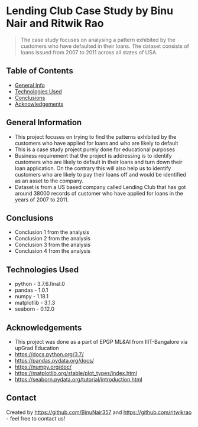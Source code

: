 # Lending Club Case Study by Binu Nair and Ritwik Rao
> The case study focuses on analysing a pattern exhibited by the customers who have defaulted in their loans.
> The dataset consists of loans issued from 2007 to 2011 across all states of USA.


## Table of Contents
* [General Info](#general-information)
* [Technologies Used](#technologies-used)
* [Conclusions](#conclusions)
* [Acknowledgements](#acknowledgements)

<!-- You can include any other section that is pertinent to your problem -->

## General Information
- This project focuses on trying to find the patterns exhibited by the customers who have applied for loans and who are likely to default
- This is a case study project purely done for educational purposes
- Business requirement that the project is addressing is to identify customers who are likely to default in their loans and turn down their loan application. On the contrary this will also help us to identify customers who are likely to pay their loans off and would be identified as an asset to the company.
- Dataset is from a US based company called Lending Club that has got around 38000 records of customer who have applied for loans in the years of 2007 to 2011.

<!-- You don't have to answer all the questions - just the ones relevant to your project. -->

## Conclusions
- Conclusion 1 from the analysis
- Conclusion 2 from the analysis
- Conclusion 3 from the analysis
- Conclusion 4 from the analysis

<!-- You don't have to answer all the questions - just the ones relevant to your project. -->


## Technologies Used
- python - 3.7.6.final.0
- pandas - 1.0.1
- numpy - 1.18.1
- matplotlib - 3.1.3
- seaborn - 0.12.0

<!-- As the libraries versions keep on changing, it is recommended to mention the version of library used in this project -->

## Acknowledgements
- This project was done as a part of EPGP ML&AI from IIIT-Bangalore via upGrad Education
- https://docs.python.org/3.7/
- https://pandas.pydata.org/docs/
- https://numpy.org/doc/
- https://matplotlib.org/stable/plot_types/index.html
- https://seaborn.pydata.org/tutorial/introduction.html


## Contact
Created by https://github.com/BinuNair357 and https://github.com/ritwikrao - feel free to contact us!


<!-- Optional -->
<!-- ## License -->
<!-- This project is open source and available under the [... License](). -->

<!-- You don't have to include all sections - just the one's relevant to your project -->
